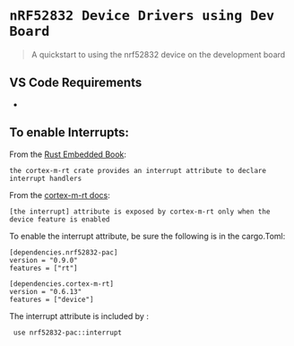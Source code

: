 # `nRF52832 Device Drivers using Dev Board`

> A quickstart to using the nrf52832 device on the development board
 
 ## VS Code Requirements
 * 


## To enable Interrupts:
From the [Rust Embedded Book](https://rust-embedded.github.io/book/start/interrupts.html):

```the cortex-m-rt crate provides an interrupt attribute to declare interrupt handlers```

From the [cortex-m-rt docs](https://docs.rs/cortex-m-rt/0.6.13/cortex_m_rt/attr.interrupt.html):

```[the interrupt] attribute is exposed by cortex-m-rt only when the device feature is enabled```

To enable the interrupt attribute, be sure the following is in the cargo.Toml:
```
[dependencies.nrf52832-pac]
version = "0.9.0"
features = ["rt"]

[dependencies.cortex-m-rt]
version = "0.6.13"
features = ["device"]
```

The interrupt attribute is included by :

``` use nrf52832-pac::interrupt```

